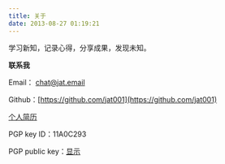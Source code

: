 ```yaml
---
title: 关于
date: 2013-08-27 01:19:21
---
```


学习新知，记录心得，分享成果，发现未知。


**联系我**

Email： [chat@jat.email](mailto:chat@jat.email)

Github：[https://github.com/jat001](https://github.com/jat001)

[个人简历](/resume-2016.html)

PGP key ID：11A0C293

PGP public key：<a id="show" href="javascript:;" onclick="$('#pgp').show(); $(this).hide(); $('#hide').show();">显示</a><a id="hide" style="display: none;" href="javascript:;" onclick="$('#pgp').hide(); $(this).hide(); $('#show').show();">隐藏</a>

<pre id="pgp" style="display: none;">
-----BEGIN PGP PUBLIC KEY BLOCK-----

mQINBFTxWW0BEAC/M9EKruR/YyDt42a1ck2n7Me0WIqOoNEKzCehQDTklKCND8nJ
TBgn1scj3oo6zNQAx39VbC4RV63F/yvmsBxuYbY1CXdN5D1Xai+8jZkh09+/CvKf
vcFDFaQ9olh/vz1o36pdnLbkdGhiOEMcQsa19cu0JxhEhTuH3JU5JNNyfzoRM4MP
P+Kp9e8xL0DHKCviGJoW9claOq96VIbWIapHltjoksIwOVhHg+AnwlDaEVFLJL3U
ctxDIDnqpcSSSFpJGW3I10NxRB3JnNo5hYWEW0gxyNE5fQ52FFoLxMG4GX014YMj
ihr7XX1EnJ6ckQocE/TP5x8i963eyV1rfCHJ449HOQOsQ8K5j62dH+CbD96A89De
40OCnDLP3V1Osq/nBbkf9ZdZ0coJmCIhjJRP6I+dMftqCKxt7k9ESl5ijwsNWtSb
8owRtwiQTnNl/o741PxQN1feBGsWlvdCYCz6ELNNaiA3Zx9Wk7Ip/VO2DIfeQVh3
xhpoUj6P0RsYrYbxtDR3i3TnJSHgq1jhc3BQ59I8xxKHTMlZuHvGZBo+pPVu5aHY
On/XHHw7mRhiIwqIKocuQACncSkAp4wvz+shOgrzU/UZc849eRiz7t7Y4DpJh52j
vYzh9iGtSsgTUIcn8lHp1gX0NKv0uzQlTIsqvbgGSlKZz8/DNDCUljkqYQARAQAB
tC9KYXQgKGh0dHBzOi8vd3d3LnNpbm9za3kub3JnKSA8amF0QHNpbm9za3kub3Jn
PokCOQQTAQgAIwUCVPFZbQIbAwcLCQgHAwIBBhUIAgkKCwQWAgMBAh4BAheAAAoJ
EFgAxuARoMKTTx8QALjZ9ApblQfHt8+TbPFSypA64Uaa6J5jHdsVLnBm1bNDUNe4
nzWicU7dkev+R0gaWQznvTsjetrqQkBFoCOmxm7AeNBovKxUQ4A4UFQ/bn6fhpfK
hKZxOwyOAksau/TTvy9BVEnKVtAaioelReT9DJHefBxHSCbCxo3xhYORmLxa8O8h
aAimg2eIg8EBcfeiuILhJhJSm4HihRxXPYrT+GYlgcBo0fkbZpGzqXLoZdN3kHhl
g0yM7LujpK3xx0IclbFY/JbTS2Bz6Qvn4ALVG/wfuMuDoYBv+GeUwD6Et+K7vidE
+WRoCuO2xmAezBjbnNpPPqYnWF605H/EHAgLIyuYSL3qYCQHD3iqQYTMmubzRIb1
bZt4erifZSChLQobokVWTdY6AV1/Z13r+V+XM4ww5Oke++lcG9I2WuQP7+sSt5uH
KAiOedsTMDvU+k10mqBytSdrKOYpIOVSPwxBB0k+H6nJiUWeZMQ2YpqpZUGsMJl5
7gxTnBpifqyHz5CKrXsrLx2/9kTm4UYF3B4ouw5TEL4vxBqXOQvg+fiM7M9NSUI4
T6h3PVqG4+/wQSwngKRTqYpzbWyKOb8GcaFvywdN4cJ9+6DMsngENHIKxjJsY+0V
3wiIDmn+5piC7m9Gib3c6LhGPdk52wnbFUnCnKfO91L3j1F3KYR8L6eM61hiuQIN
BFTxWW0BEACwqVmXzi354wqDCOo6kuAMKVjfrvkdFI6bCp82X3hCaKkoYJfaUEhN
OHhIrFaDSIcUczJ1TAWNghpD1JlS6XE6/Ujw13fWQMvKuBWXizr3mi9PpnPOLFvz
+T3dmWes852PBs6dQqPAlF5ZV7XRrx1iHRLPmW4+JCZoJUeljdY93Q4ptD4z91aE
hqWc9Gfwc6iCVtaAmhV0ykHbS2/eGLjRhMa2oJLQW9WG9h3Ve/Aj5LA4ZeB/7tzv
zkde7CzfLSs+HD6Z9woVemn/J9Bd4doKBFOrZBhENV8xofzSnPiv4S0mR59ANCb3
TyNrUlRD5t4Q6dtNpgNx/P5DUZzrA3yVpMjureeF7tzMBb5/BvcViPW/0C+TqpVr
wdIwk/ZMxmA55oKnwc7s3ShNxbdk6yJONVcNQhO3CvhgqakdJfqjmVSumlJdHcS4
3DVlirkqE1r94Jc9TALaMeAxGtCU+xJdJde13HuQlTcZ1V6EUT+atwG0/RnsP2ha
QZR9vKdBwgryQGrDlAV1TIfEXj4A0dqmcbwO4QUmAE2nqwL+AfO+rX2mnOdGo0N3
nJ20ATDhqlLoswEqoIG3Owgs1UkvnRt5rs26pdvkGp+o/BB4FO18cv0nmJADgsyC
mFM2SEu9t9C0g+SZ0LczASU10QrhDZ+vVc7RONOKcVstkCyaq97jbQARAQABiQIf
BBgBCAAJBQJU8VltAhsMAAoJEFgAxuARoMKTdTsQALYPHaqCg0i/P4fKs+jNe8Fm
JUuUvYXWOqf0SRYPhb1rPzIlOrqg2/gHb2tz009K+DUIeNK7CRZVD9TP1JUjtXdR
b2HZ4Nv2bF4OC0rhcMih7WnaYjyolqPCmwnIHyyT6Zs3ZYF/jw1O9nLWOoey/cLs
dx1eSQlOY+WhhGDj43OD6LAED1UNy/KTOp9lOloCZxKcIRNjJocov4EeHNKqU9Rz
l2wjihuU0Kvs4XHPnQuNGQAL+hxGoZNpP9wzpqeV0USjsHI2KVidRiuY/gnOzppN
qeWqgBB4YBxE7WVaJMuYkohOzjl2ueuJFNy3z2Ri1TIkmILzqsgcl0bmSV8UPJpb
vJB+J/81758ZtK1mlf8OqxBH0MPkjjCqdYEkespCl+dVZmcGyJsirRLWxtqXaY/m
2WsVC8rCL0x0hQcF7Q305tnQtsFY6iW+8QvzaKi7rzes5ch759/tZ5b6A8TLemmm
Ar3jPPyxVdx2AzhS0J2sVyI1+XoysP+LdH83NGGp7zIhvcJhBtgBkNFLbKo90BlY
jezn7xfHM5xUbI64SF6HG0QplYrjILSggmIcfbuCOkAErqPYY564wqLKe5bPMyEF
8wPX5KBxOTYa173Dlugbs9Cw+FjUAFyPa5IjpzD8vJi1Kz5CUTA5RRLrzo+vSm9d
jwStQS+YrXZlkhSCbxgP
=Gwbk
-----END PGP PUBLIC KEY BLOCK-----
</pre>
